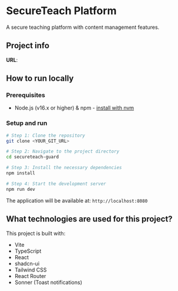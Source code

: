 
# SecureTeach Platform

A secure teaching platform with content management features.

## Project info

**URL**: 

## How to run locally

### Prerequisites

- Node.js (v16.x or higher) & npm - [install with nvm](https://github.com/nvm-sh/nvm#installing-and-updating)

### Setup and run

```sh
# Step 1: Clone the repository
git clone <YOUR_GIT_URL>

# Step 2: Navigate to the project directory
cd secureteach-guard

# Step 3: Install the necessary dependencies
npm install

# Step 4: Start the development server
npm run dev
```

The application will be available at: `http://localhost:8080`

## What technologies are used for this project?

This project is built with:

- Vite
- TypeScript
- React
- shadcn-ui
- Tailwind CSS
- React Router
- Sonner (Toast notifications)

